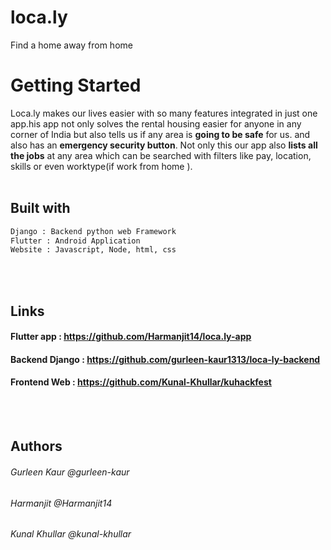 # loca.ly
Find a home away from home
# Getting Started
Loca.ly makes our lives easier with so many features integrated in just one app.his app not only solves the rental housing easier for anyone in any corner of India but also tells us if any area is **going to be safe** for us. and also has an **emergency security button**. Not only this our app also **lists all the jobs** at any area which can be searched with filters like pay, location, skills or even worktype(if work from home ). 
<br> </br>
## Built with
```bash
Django : Backend python web Framework
Flutter : Android Application
Website : Javascript, Node, html, css
```
<br> </br>

## Links
#### Flutter app : https://github.com/Harmanjit14/loca.ly-app
#### Backend Django : https://github.com/gurleen-kaur1313/loca-ly-backend
#### Frontend Web : https://github.com/Kunal-Khullar/kuhackfest
<br> </br>
## Authors
###### Gurleen Kaur @gurleen-kaur
###### Harmanjit @Harmanjit14
###### Kunal Khullar @kunal-khullar

